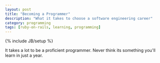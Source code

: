 ```yaml
---
layout: post
title: "Becoming a Programmer"
description: "What it takes to choose a software engineering career"
category: programming
tags: [ruby-on-rails, learning, programming]
---
```

{% include JB/setup %}

It takes a lot to be a proficient programmer. Never think its something you'll learn in just a year.


